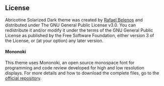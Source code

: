 ## License

Abricotine Solarized Dark theme was created by [Rafael Belenos](https://github.com/belenos) and distributed under The GNU General Public License v3.0. You can redistribute it and/or modify it under the terms of the GNU General Public License as published by the Free Software Foundation, either version 3 of the License, or (at your option) any later version.



#### Mononoki
This theme uses Mononoki, an open source monospace font for programming and code review developed for high and low resolution displays. For more details and how to download the complete files, go to the [official repository](https://github.com/madmalik/mononoki).